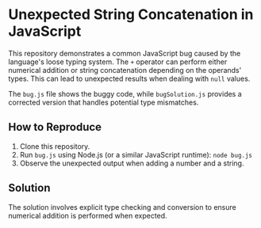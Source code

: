 # Unexpected String Concatenation in JavaScript
This repository demonstrates a common JavaScript bug caused by the language's loose typing system.  The `+` operator can perform either numerical addition or string concatenation depending on the operands' types.  This can lead to unexpected results when dealing with `null` values.

The `bug.js` file shows the buggy code, while `bugSolution.js` provides a corrected version that handles potential type mismatches.

## How to Reproduce
1. Clone this repository.
2. Run `bug.js` using Node.js (or a similar JavaScript runtime): `node bug.js`
3. Observe the unexpected output when adding a number and a string.

## Solution
The solution involves explicit type checking and conversion to ensure numerical addition is performed when expected.